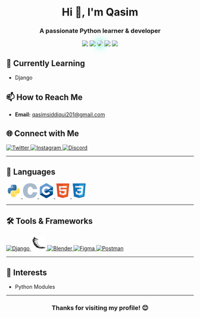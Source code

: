 <h1 align="center">Hi 👋, I'm Qasim</h1>
<h3 align="center">A passionate Python learner & developer</h3>

<p align="center">
  <img src="https://upload.wikimedia.org/wikipedia/commons/c/c3/Python-logo-notext.svg" width="70" style="animation: pulse 2s infinite;" />
  <img src="https://raw.githubusercontent.com/rahulbanerjee26/githubProfileReadmeGenerator/main/gifs/code.gif" width="50" />
  <img src="https://w0.peakpx.com/wallpaper/266/297/HD-wallpaper-python-logo-python-code-computer-programming-logo-thumbnail.jpg" width="230" style="border-radius: 15px; box-shadow: 0 0 20px #00ffcc;" />
  <img src="https://raw.githubusercontent.com/rahulbanerjee26/githubProfileReadmeGenerator/main/gifs/code.gif" width="50" />
  <img src="https://upload.wikimedia.org/wikipedia/commons/c/c3/Python-logo-notext.svg" width="70" style="animation: pulse 2s infinite;" />
</p>

## 🌱 Currently Learning
- Django

## 📫 How to Reach Me
- **Email:** qasimsiddiqui201@gmail.com

## 🌐 Connect with Me
<p align="left">
  <a href="https://twitter.com/qasimsi64339431" target="_blank">
    <img src="https://raw.githubusercontent.com/rahuldkjain/github-profile-readme-generator/master/src/images/icons/Social/twitter.svg" alt="Twitter" height="30" width="40" />
  </a>
  <a href="https://instagram.com/qasimsiddiqui792" target="_blank">
    <img src="https://raw.githubusercontent.com/rahuldkjain/github-profile-readme-generator/master/src/images/icons/Social/instagram.svg" alt="Instagram" height="30" width="40" />
  </a>
  <a href="https://discord.gg/qasimsiddiqui792" target="_blank">
    <img src="https://raw.githubusercontent.com/rahuldkjain/github-profile-readme-generator/master/src/images/icons/Social/discord.svg" alt="Discord" height="30" width="40" />
  </a>
</p>

---

## 📝 Languages

<p align="left">
  <a href="https://www.python.org" target="_blank" rel="noreferrer">
    <img src="https://raw.githubusercontent.com/devicons/devicon/master/icons/python/python-original.svg" alt="Python" width="40" height="40"/>
  </a>
  <a href="https://www.cprogramming.com/" target="_blank" rel="noreferrer">
    <img src="https://raw.githubusercontent.com/devicons/devicon/master/icons/c/c-original.svg" alt="C" width="40" height="40"/>
  </a>
  <a href="https://www.w3schools.com/cpp/" target="_blank" rel="noreferrer">
    <img src="https://raw.githubusercontent.com/devicons/devicon/master/icons/cplusplus/cplusplus-original.svg" alt="C++" width="40" height="40"/>
  </a>
  <a href="https://www.w3.org/html/" target="_blank" rel="noreferrer">
    <img src="https://raw.githubusercontent.com/devicons/devicon/master/icons/html5/html5-original.svg" alt="HTML5" width="40" height="40"/>
  </a>
  <a href="https://www.w3schools.com/css/" target="_blank" rel="noreferrer">
    <img src="https://raw.githubusercontent.com/devicons/devicon/master/icons/css3/css3-original.svg" alt="CSS3" width="40" height="40"/>
  </a>
</p>

---

## 🛠️ Tools & Frameworks

<p align="left">
  <a href="https://www.djangoproject.com/" target="_blank" rel="noreferrer">
    <img src="https://cdn.worldvectorlogo.com/logos/django.svg" alt="Django" width="40" height="40"/>
  </a>
  <a href="https://flask.palletsprojects.com/" target="_blank" rel="noreferrer">
    <img src="https://raw.githubusercontent.com/devicons/devicon/master/icons/flask/flask-original.svg" alt="Flask" width="40" height="40"/>
  </a>
  <a href="https://www.blender.org/" target="_blank" rel="noreferrer">
    <img src="https://download.blender.org/branding/community/blender_community_badge_white.svg" alt="Blender" width="40" height="40"/>
  </a>
  <a href="https://www.figma.com/" target="_blank" rel="noreferrer">
    <img src="https://www.vectorlogo.zone/logos/figma/figma-icon.svg" alt="Figma" width="40" height="40"/>
  </a>
  <a href="https://postman.com" target="_blank" rel="noreferrer">
    <img src="https://www.vectorlogo.zone/logos/getpostman/getpostman-icon.svg" alt="Postman" width="40" height="40"/>
  </a>
</p>

---

## 🚀 Interests

- Python Modules

---

<h3 align="center">Thanks for visiting my profile! 😊</h3>
